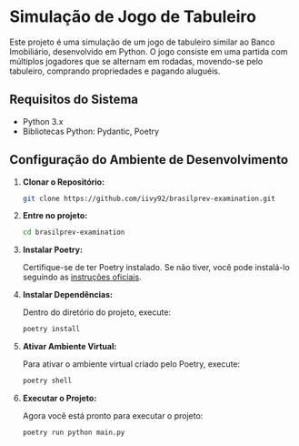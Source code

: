 # Simulação de Jogo de Tabuleiro

Este projeto é uma simulação de um jogo de tabuleiro similar ao Banco Imobiliário, desenvolvido em Python. O jogo consiste em uma partida com múltiplos jogadores que se alternam em rodadas, movendo-se pelo tabuleiro, comprando propriedades e pagando aluguéis.


## Requisitos do Sistema

- Python 3.x
- Bibliotecas Python: Pydantic, Poetry

## Configuração do Ambiente de Desenvolvimento

1. **Clonar o Repositório:**

    ```bash
    git clone https://github.com/iivy92/brasilprev-examination.git
    ```

2. **Entre no projeto:**

    ```bash
    cd brasilprev-examination
    ```

3. **Instalar Poetry:**

    Certifique-se de ter Poetry instalado. Se não tiver, você pode instalá-lo seguindo as [instruções oficiais](https://python-poetry.org/docs/#installation).

4. **Instalar Dependências:**

    Dentro do diretório do projeto, execute:

    ```bash
    poetry install
    ```

5. **Ativar Ambiente Virtual:**

    Para ativar o ambiente virtual criado pelo Poetry, execute:

    ```bash
    poetry shell
    ```

5. **Executar o Projeto:**

    Agora você está pronto para executar o projeto:

    ```bash
    poetry run python main.py
    ```

